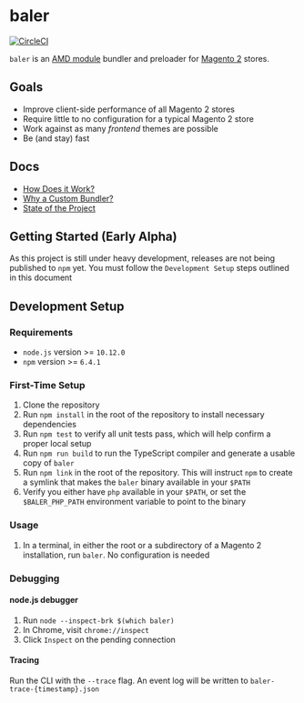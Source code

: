 # baler

[![CircleCI](https://circleci.com/gh/DrewML/baler.svg?style=svg)](https://circleci.com/gh/DrewML/baler)

`baler` is an [AMD module](https://requirejs.org/) bundler and preloader for [Magento 2](https://u.magento.com/magento-2) stores.

## Goals

-   Improve client-side performance of all Magento 2 stores
-   Require little to no configuration for a typical Magento 2 store
-   Work against as many _frontend_ themes are possible
-   Be (and stay) fast

## Docs

-   [How Does it Work?](docs/HOW_IT_WORKS.md)
-   [Why a Custom Bundler?](docs/WHY_CUSTOM.md)
-   [State of the Project](docs/STATE_OF_PROJECT.md)

## Getting Started (Early Alpha)

As this project is still under heavy development, releases are not being published to `npm` yet. You must follow the `Development Setup` steps outlined in this document

## Development Setup

### Requirements

-   `node.js` version >= `10.12.0`
-   `npm` version >= `6.4.1`

### First-Time Setup

1. Clone the repository
2. Run `npm install` in the root of the repository to install necessary dependencies
3. Run `npm test` to verify all unit tests pass, which will help confirm a proper local setup
4. Run `npm run build` to run the TypeScript compiler and generate a usable copy of `baler`
5. Run `npm link` in the root of the repository. This will instruct `npm` to create a symlink that makes the `baler` binary available in your `$PATH`
6. Verify you either have `php` available in your `$PATH`, or set the `$BALER_PHP_PATH` environment variable to point to the binary

### Usage

1. In a terminal, in either the root or a subdirectory of a Magento 2 installation, run `baler`. No configuration is needed

### Debugging

#### node.js debugger

1. Run `node --inspect-brk $(which baler)`
2. In Chrome, visit `chrome://inspect`
3. Click `Inspect` on the pending connection

#### Tracing

Run the CLI with the `--trace` flag. An event log will be written to `baler-trace-{timestamp}.json`
